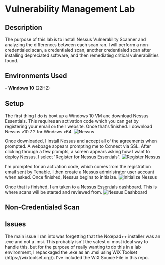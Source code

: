 # Vulnerability Management Lab
<h2>Description</h2>
The purpose of this lab is to install Nessus Vulnerability Scanner and analyzing the differences between each scan ran. I will perform a non-credentialed scan, a credentialed scan, another credentialed scan after installing depreciated software, and then remediating critical vulnerabilities found.
<h2>Environments Used</h2>
- <b>Windows 10</b> (22H2) </br>
<h2>Setup</h2>
The first thing I do is boot up a Windows 10 VM and download Nessus Essentials. This requires an activation code which you can get by registering your email on their website. Once that's finished. I download Nessus v10.7.2 for Windows x64.
<img src="https://i.imgur.com/sY8E3ls.png" alt="Nessus"/>

Once downloaded, I install Nessus and accept all of the agreements when prompted. A webpage appears prompting me to Connect via SSL. After clicking through a few prompts, a screen appears asking how I want to deploy Nessus. I select "Register for Nessus Essentials".
<img src="https://i.imgur.com/gt7TkId.png" alt="Register Nessus"/>

I'm prompted for an activation code, which comes from the registration email sent by Tenable. I then create a Nessus administrator user account when asked. Once finished, Nessus begins to initialize. 
<img src="https://i.imgur.com/97uQeG9.png" alt="Initialize Nessus"/>

Once that is finished, I am taken to a Nessus Essentials dashboard. This is where scans will be started and reviewed from. 
<img src="https://i.imgur.com/cyuns8T.png" alt="Nessus Dashboard"/>

<h2>Non-Credentialed Scan</h2>

<h2>Issues </h2>
The main issue I ran into was forgetting that the Notepad++ installer was an .exe and not a .msi. This probably isn't the safest or most ideal way to handle this, but for the purpose of really wanting to do this in a lab environment, I repackaged the .exe as an .msi using WiX Toolset (https://wixtoolset.org/). I've included the WiX Source File in this repo.

